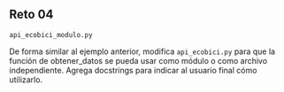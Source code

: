 ## Reto 04

`api_ecobici_modulo.py`

De forma similar al ejemplo anterior, modifica `api_ecobici.py` para que la función de obtener_datos se pueda usar como módulo o como archivo independiente. Agrega docstrings para indicar al usuario final cómo utilizarlo.
